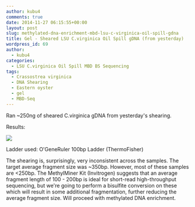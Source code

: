 ```yaml
---
author: kubu4
comments: true
date: 2014-11-27 06:15:55+00:00
layout: post
slug: methylated-dna-enrichment-mbd-lsu-c-virginica-oil-spill-gdna
title: Gel - Sheared LSU C.virginica Oil Spill gDNA (from yesterday)
wordpress_id: 69
author:
  - kubu4
categories:
  - LSU C.virginica Oil Spill MBD BS Sequencing
tags:
  - Crassostrea virginica
  - DNA Shearing
  - Eastern oyster
  - gel
  - MBD-Seq
---
```


Ran ~250ng of sheared C.virginica gDNA from yesterday's shearing.

Results:

![](https://eagle.fish.washington.edu/Arabidopsis/20141126_-_Sheared_Oil_Spill_gDNA.png)

Ladder used: O'GeneRuler 100bp Ladder (ThermoFisher)

The shearing is, surprisingly, very inconsistent across the samples. The target average fragment size was ~350bp. However, most of these samples are <250bp. The MethylMiner Kit (Invitrogen) suggests that an average fragment length of 100 - 200bp is ideal for short-read high-throughput sequencing, but we're going to perform a bisulfite conversion on these which will result in some additional fragmentation, further reducing the average fragment size. Will proceed with methylated DNA enrichment.

